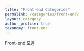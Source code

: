 ```yaml
---
title: "Front-end Categories"
permalink: /categories/front-end/
layout: category
author_profile: true
taxonomy: front-end
---
```


Front-end 모음